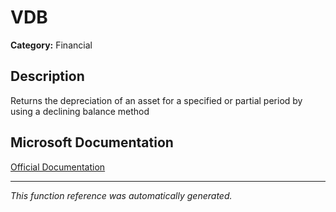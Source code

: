 # VDB

**Category:** Financial

## Description
Returns the depreciation of an asset for a specified or partial period by using a declining balance method

## Microsoft Documentation
[Official Documentation](https://support.microsoft.com//en-us/office/vdb-function-dde4e207-f3fa-488d-91d2-66d55e861d73)

---
*This function reference was automatically generated.*
